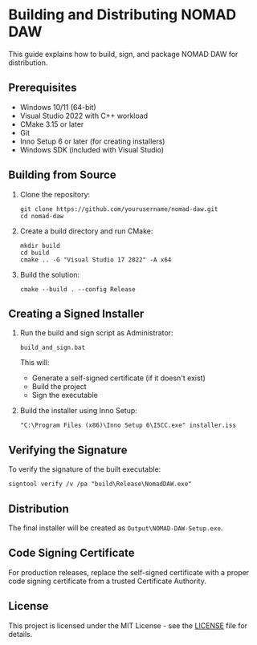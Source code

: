 # Building and Distributing NOMAD DAW

This guide explains how to build, sign, and package NOMAD DAW for distribution.

## Prerequisites

- Windows 10/11 (64-bit)
- Visual Studio 2022 with C++ workload
- CMake 3.15 or later
- Git
- Inno Setup 6 or later (for creating installers)
- Windows SDK (included with Visual Studio)

## Building from Source

1. Clone the repository:
   ```
   git clone https://github.com/yourusername/nomad-daw.git
   cd nomad-daw
   ```

2. Create a build directory and run CMake:
   ```
   mkdir build
   cd build
   cmake .. -G "Visual Studio 17 2022" -A x64
   ```

3. Build the solution:
   ```
   cmake --build . --config Release
   ```

## Creating a Signed Installer

1. Run the build and sign script as Administrator:
   ```
   build_and_sign.bat
   ```
   This will:
   - Generate a self-signed certificate (if it doesn't exist)
   - Build the project
   - Sign the executable

2. Build the installer using Inno Setup:
   ```
   "C:\Program Files (x86)\Inno Setup 6\ISCC.exe" installer.iss
   ```

## Verifying the Signature

To verify the signature of the built executable:

```
signtool verify /v /pa "build\Release\NomadDAW.exe"
```

## Distribution

The final installer will be created as `Output\NOMAD-DAW-Setup.exe`.

## Code Signing Certificate

For production releases, replace the self-signed certificate with a proper code signing certificate from a trusted Certificate Authority.

## License

This project is licensed under the MIT License - see the [LICENSE](LICENSE) file for details.
